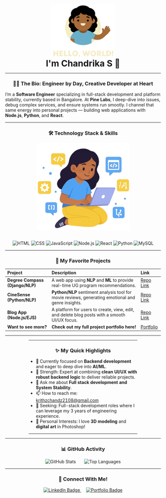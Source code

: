 <div align="center">
  <img 
    src="https://raw.githubusercontent.com/Chandu-my-project/Chandu-my-project/main/assset/girl%20wave%20img%202.0.png" 
    alt="Hello World Waving Image" 
    width="auto" 
    height="170" 
  /><h1 style="margin: 0; padding: 0;">I'm Chandrika S 👋</h1>
</div>

---

<h3 align="center">👩‍💻 The Bio: Engineer by Day, Creative Developer at Heart</h3>

I’m a **Software Engineer** specializing in full-stack development and platform stability, currently based in Bangalore. 
At **Pine Labs**, I deep-dive into issues, debug complex services, and ensure systems run smootly.
I channel that same energy into personal projects — building web applications with **Node.js**, **Python**, and **React**.

---

<h3 align="center">🛠️ Technology Stack & Skills</h3>

<div align="center">
  <img 
    src="https://raw.githubusercontent.com/Chandu-my-project/Chandu-my-project/main/assset/technical-skills.gif" 
    alt="Typing with Skills GIF" 
    height="280" 
  />
</div>
<br>
<p align="center">
  <img src="https://img.shields.io/badge/HTML5-E34F26?style=for-the-badge&logo=html5&logoColor=white" alt="HTML" />
  <img src="https://img.shields.io/badge/CSS3-1572B6?style=for-the-badge&logo=css3&logoColor=white" alt="CSS" />
  <img src="https://img.shields.io/badge/JavaScript-F7DF1E?style=for-the-badge&logo=javascript&logoColor=black" alt="JavaScript" />
  <img src="https://img.shields.io/badge/Node.js-339933?style=for-the-badge&logo=nodedotjs&logoColor=white" alt="Node.js" />
  <img src="https://img.shields.io/badge/React-61DAFB?style=for-the-badge&logo=react&logoColor=black" alt="React" />
  <img src="https://img.shields.io/badge/Python-3776AB?style=for-the-badge&logo=python&logoColor=white" alt="Python" />
  <img src="https://img.shields.io/badge/MySQL-4479A1?style=for-the-badge&logo=mysql&logoColor=white" alt="MySQL" />
</p>

---



<h3 align="center">🚀 My Favorite Projects</h3>

| **Project** | **Description** | **Link** |
| :--- | :--- | :--- |
| **Degree Compass (Django/NLP)** | A web app using **NLP** and **ML** to provide real-time UG program recommendations. | [Repo Link](https://github.com/Chandu-my-project/django-repository) |
| **CineSense (Python/NLP)** | **Python/NLP** sentiment analysis tool for movie reviews, generating emotional and genre insights. | [Repo Link](https://github.com/Chandu-my-project/ML_repository) |
| **Blog App (Node.js/EJS)** | A platform for users to create, view, edit, and delete blog posts with a smooth UI/UX focus. | [Repo Link](https://github.com/Chandu-my-project/art_blog) |
| **Want to see more?** | **Check out my full project portfolio here!** | [Portfolio](https://chandumaportfolio.netlify.app) |

---


  <div align="center">
  <table style="width: 70%; text-align: left; margin: auto; border: none; border-collapse: collapse;" cellspacing="0" cellpadding="0">
    <tr>
      <td style="border: none; padding: 0;">
        <h3 align="center">✨ My Quick Highlights</h3>
        <ul>
          <li>🔭 Currently focused on <strong>Backend development</strong> and eager to deep dive into <strong>AI/ML</strong>.</li>
          <li>💪 Strength: Expert at combining <strong>clean UI/UX with robust backend logic</strong> to deliver reliable projects.</li>
          <li>💬 Ask me about <strong>Full stack development and System Stability</strong>.</li>
          <li>📫 How to reach me: <a href="mailto:krithzchandz2108@gmail.com">krithzchandz2108@gmail.com</a></li>
          <li>💼 Seeking: Full-stack development roles where I can leverage my 3 years of engineering experience.</li>
          <li>🎨 Personal Interests: I love <strong>3D modeling</strong> and <strong>digital art</strong> in Photoshop!</li>
        </ul>
      </td>
    </tr>
  </table>
</div>
       


---



<h3 align="center">📊 GitHub Activity</h3>

<div align="center">
  <img src="https://github-readme-stats.vercel.app/api?username=Chandu-my-project&show_icons=true&theme=dark&include_all_commits=true&count_private=true&hide_border=true&title_color=A0C4FF&icon_color=A0C4FF&bg_color=0D1B2A&text_color=FFFFFF&rank_icon=github" 
       alt="GitHub Stats" 
       width="420"/>&nbsp;&nbsp;&nbsp;&nbsp;&nbsp;&nbsp;
  <img src="https://github-readme-stats.vercel.app/api/top-langs/?username=Chandu-my-project&layout=compact&langs_count=6&theme=dark&hide_border=true&title_color=A0C4FF&icon_color=A0C4FF&bg_color=0D1B2A&text_color=FFFFFF" 
       alt="Top Languages" 
       width="320"/>
</div>

---

<h3 align="center">🔗 Connect With Me!</h3>

<p align="center">
  <a href="https://www.linkedin.com/in/chandrika-s2108/" target="_blank">
    <img src="https://img.shields.io/badge/LinkedIn-0077B5?style=for-the-badge&logo=linkedin&logoColor=white" alt="LinkedIn Badge"/>
  </a>
  &nbsp;&nbsp;&nbsp;  <a href="https://chandumaportfolio.netlify.app/" target="_blank">
    <img src="https://img.shields.io/badge/Portfolio-FF6C37?style=for-the-badge&logo=netlify&logoColor=white" alt="Portfolio Badge"/>
  </a>
</p>
